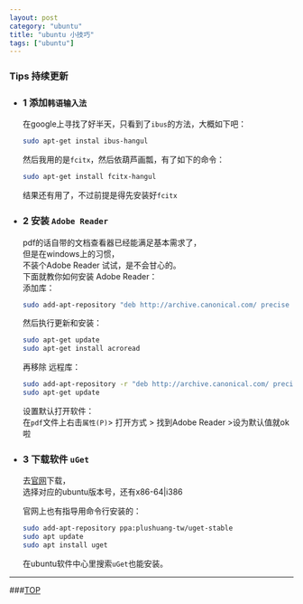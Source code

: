 ```yaml
---
layout: post
category: "ubuntu"
title: "ubuntu 小技巧"
tags: ["ubuntu"]
---
```



### Tips 持续更新

<a name="top"></a>

* ### 1 添加`韩语输入法`
    在google上寻找了好半天，只看到了`ibus`的方法，大概如下吧：

    ```bash
    sudo apt-get instal ibus-hangul
    ```

    然后我用的是`fcitx`，然后依葫芦画瓢，有了如下的命令：

    ```bash
    sudo apt-get install fcitx-hangul 
    ```

    结果还有用了，不过前提是得先安装好`fcitx`

* ### 2 安装 `Adobe Reader`
    pdf的话自带的文档查看器已经能满足基本需求了，  
    但是在windows上的习惯，  
    不装个Adobe Reader 试试，是不会甘心的。   
    下面就教你如何安装 Adobe Reader：    
    添加库：    

    ```bash
    sudo add-apt-repository "deb http://archive.canonical.com/ precise partner"
    ```

    然后执行更新和安装：

    ```bash
    sudo apt-get update
    sudo apt-get install acroread
    ```

    再移除 远程库：  

    ```bash
    sudo add-apt-repository -r "deb http://archive.canonical.com/ precise partner"
    sudo apt-get update
    ```

    设置默认打开软件：   
    在`pdf`文件上右击`属性(P)`> 打开方式 > 找到Adobe Reader >设为默认值就ok啦

* ### 3 下载软件 `uGet`
    去[官网](http://ugetdm.com/downloads-ubuntu)下载，   
    选择对应的ubuntu版本号，还有x86-64|i386   

    官网上也有指导用命令行安装的：  

    ```bash
    sudo add-apt-repository ppa:plushuang-tw/uget-stable
    sudo apt update
    sudo apt install uget
    ```

    在ubuntu软件中心里搜索`uGet`也能安装。





- - - 

###[TOP](#top)
